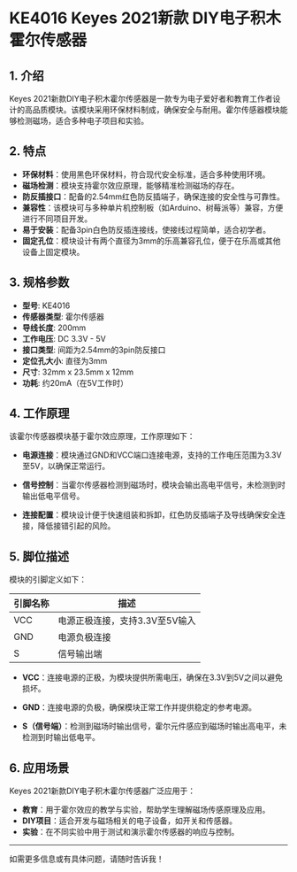 
# KE4016 Keyes 2021新款 DIY电子积木 霍尔传感器

## 1. 介绍

Keyes 2021新款DIY电子积木霍尔传感器是一款专为电子爱好者和教育工作者设计的高品质模块。该模块采用环保材料制成，确保安全与耐用。霍尔传感器模块能够检测磁场，适合多种电子项目和实验。

## 2. 特点

- **环保材料**：使用黑色环保材料，符合现代安全标准，适合多种使用环境。
- **磁场检测**：模块支持霍尔效应原理，能够精准检测磁场的存在。
- **防反插接口**：配备的2.54mm红色防反插端子，确保连接的安全性与可靠性。
- **兼容性**：该模块可与多种单片机控制板（如Arduino、树莓派等）兼容，方便进行不同项目开发。
- **易于安装**：配备3pin白色防反插连接线，使接线过程简单，适合初学者。
- **固定孔位**：模块设计有两个直径为3mm的乐高兼容孔位，便于在乐高或其他设备上固定模块。

## 3. 规格参数

- **型号**: KE4016
- **传感器类型**: 霍尔传感器
- **导线长度**: 200mm
- **工作电压**: DC 3.3V - 5V
- **接口类型**: 间距为2.54mm的3pin防反接口
- **定位孔大小**: 直径为3mm
- **尺寸**: 32mm x 23.5mm x 12mm
- **功耗**: 约20mA（在5V工作时）

## 4. 工作原理

该霍尔传感器模块基于霍尔效应原理，工作原理如下：

- **电源连接**：模块通过GND和VCC端口连接电源，支持的工作电压范围为3.3V至5V，以确保正常运行。

- **信号控制**：当霍尔传感器检测到磁场时，模块会输出高电平信号，未检测到时输出低电平信号。

- **连接配置**：模块设计便于快速组装和拆卸，红色防反插端子及导线确保安全连接，降低接错引起的风险。

## 5. 脚位描述

模块的引脚定义如下：

| 引脚名称 | 描述                            |
|----------|---------------------------------|
| VCC      | 电源正极连接，支持3.3V至5V输入 |
| GND      | 电源负极连接                    |
| S        | 信号输出端                      |

- **VCC**：连接电源的正极，为模块提供所需电压，确保在3.3V到5V之间以避免损坏。

- **GND**：连接电源的负极，确保模块正常工作并提供稳定的参考电源。

- **S（信号端）**：检测到磁场时输出信号，霍尔元件感应到磁场时输出高电平，未检测到时输出低电平。

## 6. 应用场景

Keyes 2021新款DIY电子积木霍尔传感器广泛应用于：

- **教育**：用于霍尔效应的教学与实验，帮助学生理解磁场传感原理及应用。
- **DIY项目**：适合开发与磁场相关的电子设备，如开关和传感器。
- **实验**：在不同实验中用于测试和演示霍尔传感器的响应与控制。

---

如需更多信息或有具体问题，请随时告诉我！
